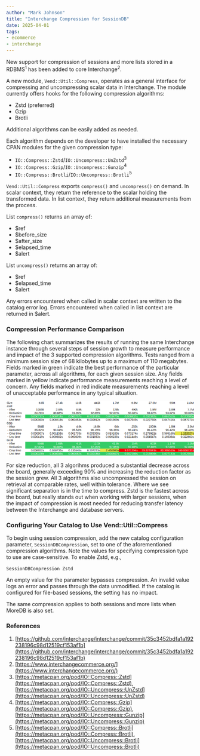 ```yaml
---
author: "Mark Johnson"
title: "Interchange Compression for SessionDB"
date: 2025-04-01
tags:
- ecommerce
- interchange
---
```


New support for compression of sessions and more lists stored in a RDBMS<sup>1</sup> has been added to core Interchange<sup>2</sup>.

A new module, `Vend::Util::Compress`, operates as a general interface for compressing and uncompressing scalar data in Interchange. The module currently offers hooks for the following compression algorithms:

* Zstd (preferred)
* Gzip
* Brotli

Additional algorithms can be easily added as needed.

Each algorithm depends on the developer to have installed the necessary CPAN modules for the given compression type:

* `IO::Compress::Zstd`/`IO::Uncompress::UnZstd`<sup>3</sup>
* `IO::Compress::Gzip`/`IO::Uncompress::Gunzip`<sup>4</sup>
* `IO::Compress::Brotli`/`IO::Uncompress::Brotli`<sup>5</sup>

`Vend::Util::Compress` exports `compress()` and `uncompress()` on demand. In scalar context, they return the reference to the scalar holding the transformed data. In list context, they return additional measurements from the process.

List `compress()` returns an array of:

* $ref
* $before_size
* $after_size
* $elapsed_time
* $alert

List `uncompress()` returns an array of:

* $ref
* $elapsed_time
* $alert

Any errors encountered when called in scalar context are written to the catalog error log. Errors encountered when called in list context are returned in $alert.

### Compression Performance Comparison

The following chart summarizes the results of running the same Interchange instance through several steps of session growth to measure performance and impact of the 3 supported compression algorithms. Tests ranged from a minimum session size of 68 kilobytes up to a maximum of 110 megabytes. Fields marked in green indicate the best performance of the particular parameter, across all algorithms, for each given session size. Any fields marked in yellow indicate performance measurements reaching a level of concern. Any fields marked in red indicate measurements reaching a level of unacceptable performance in any typical situation.

![Results chart for tests of compression algorithms](interchange-compress-sessiondb/compression_reduction_chart.png)

For size reduction, all 3 algorihms produced a substantial decrease across the board, generally exceeding 90% and increasing the reduction factor as the session grew. All 3 algorithms also uncompressed the session on retrieval at comparable rates, well within tolerance. Where we see significant separation is in the time to compress. Zstd is the fastest across the board, but really stands out when working with larger sessions, when the impact of compression is most needed for reducing transfer latency between the Interchange and database servers.

### Configuring Your Catalog to Use Vend::Util::Compress

To begin using session compression, add the new catalog configuration parameter, `SessionDBCompression`, set to one of the aforementioned compression algorithms. Note the values for specifying compression type to use are case-sensitive. To enable Zstd, e.g.,

```plain
SessionDBCompression Zstd
```

An empty value for the parameter bypasses compression. An invalid value logs an error and passes through the data unmodified. If the catalog is configured for file-based sessions, the setting has no impact.

The same compression applies to both sessions and more lists when MoreDB is also set.

### References

1. [https://github.com/interchange/interchange/commit/35c3452bdfa1a192238196c98d12519cf153af1b](https://github.com/interchange/interchange/commit/35c3452bdfa1a192238196c98d12519cf153af1b)
2. [https://www.interchangecommerce.org/](https://www.interchangecommerce.org/)
3. [https://metacpan.org/pod/IO::Compress::Zstd](https://metacpan.org/pod/IO::Compress::Zstd), [https://metacpan.org/pod/IO::Uncompress::UnZstd](https://metacpan.org/pod/IO::Uncompress::UnZstd)
4.  [https://metacpan.org/pod/IO::Compress::Gzip](https://metacpan.org/pod/IO::Compress::Gzip), [https://metacpan.org/pod/IO::Uncompress::Gunzip](https://metacpan.org/pod/IO::Uncompress::Gunzip)
5.   [https://metacpan.org/pod/IO::Compress::Brotli](https://metacpan.org/pod/IO::Compress::Brotli), [https://metacpan.org/pod/IO::Uncompress::Brotli](https://metacpan.org/pod/IO::Uncompress::Brotli)
